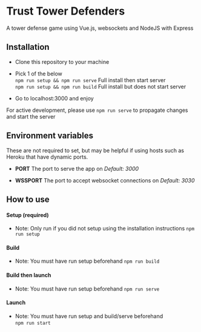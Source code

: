 
# Trust Tower Defenders
A tower defense game using Vue.js, websockets and NodeJS with Express

## Installation
- Clone this repository to your machine

- Pick 1 of the below  
`npm run setup && npm run serve` Full install then start server   
`npm run setup && npm run build` Full install but does not start server

- Go to localhost:3000 and enjoy

For active development, please use `npm run serve` to propagate changes and start the server

## Environment variables
These are not required to set, but may be helpful if using hosts such as Heroku that have dynamic ports.
- **PORT**
The port to serve the app on
*Default: 3000*

- **WSSPORT**
The port to accept websocket connections on
*Default: 3030*

## How to use

#### Setup (required)
- Note: Only run if you did not setup using the installation instructions
`npm run setup`

#### Build
- Note: You must have run setup beforehand
`npm run build`

#### Build then launch
-   Note: You must have run setup beforehand
`npm run serve`  

#### Launch
- Note: You must have run setup and build/serve beforehand  
`npm run start`  
